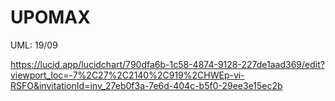 # UPOMAX

UML: 19/09

https://lucid.app/lucidchart/790dfa6b-1c58-4874-9128-227de1aad369/edit?viewport_loc=-7%2C27%2C2140%2C919%2CHWEp-vi-RSFO&invitationId=inv_27eb0f3a-7e6d-404c-b5f0-29ee3e15ec2b
